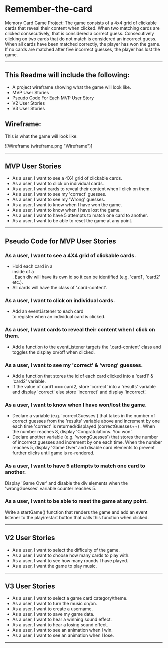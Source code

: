 # Remember-the-card
Memory Card Game Project: The game consists of a 4x4 grid of clickable cards that reveal their content when clicked.
When two matching cards are clicked consecutively, that is considered a correct guess.
Consecutively clicking on two cards that do not match is considered an incorrect guess.
When all cards have been matched correctly, the player has won the game. 
If no cards are matched after five incorrect guesses, the player has lost the game. 
_________________________________________________________________
## This Readme will include the following:
* A project wireframe showing what the game will look like.
* MVP User Stories
* Pseudo Code For Each MVP User Story
* V2 User Stories
* V3 User Stories

## Wireframe:

This is what the game will look like:

![Wireframe (wireframe.png "Wireframe")]
_________________________________________________________________
## MVP User Stories
* As a user, I want to see a 4X4 grid of clickable cards.
* As a user, I want to click on individual cards.
* As a user, I want cards to reveal their content when I click on them.
* As a user, I want to see my 'correct' guesses.
* As a user, I want to see my 'Wrong' guesses.
* As a user, I want to know when I have won the game.
* As a user, I want to know when I have lost the game.
* As a user, I want to have 5 attempts to match one card to another.
* As a user, I want to be able to reset the game at any point.
_________________________________________________________________
## Pseudo Code for MVP User Stories

### As a user, I want to see a 4X4 grid of clickable cards.
* Hold each card in a <div> inside of a <main>. Each div will have its own id so it can be identified (e.g. 'card1', 'card2' etc.). 
* All cards will have the class of '.card-content'.

### As a user, I want to click on individual cards.
* Add an eventListener to each card <div> to register when an individual card is clicked. 

### As a user, I want cards to reveal their content when I click on them.
* Add a function to the eventListener targets the '.card-content' class and toggles the display on/off when clicked.

### As a user, I want to see my 'correct' & 'wrong' guesses.
* Add a function that stores the id of each card clicked into a 'card1' & 'card2' variable. 
* If the value of card1 === card2, store 'correct' into a 'results' variable and display 'correct' else store 'incorrect' and display 'incorrect'. 

### As a user, I want to know when I have won/lost the game.
* Declare a variable (e.g. 'correctGuesses') that takes in the number of correct guesses from the 'results' variable above and increment by one each time 'correct' is returned/displayed (correctGuesses++) . When the number reaches 8, display 'Congratulations. You won'.
* Declare another variable (e.g. 'wrongGuesses') that stores the number of incorrect guesses and increment by one each time. When the number reaches 5, display 'Game Over' and disable card elements to prevent further clicks until game is re-rendered.

### As a user, I want to have 5 attempts to match one card to another.
Display 'Game Over' and disable the div elements when the 'wrongGuesses' variable counter reaches 5.

### As a user, I want to be able to reset the game at any point.
Write a startGame() function that renders the game and add an event listener to the play/restart button that calls this function when clicked.

_________________________________________________________________
## V2 User Stories
* As a user, I want to select the difficulty of the game.
* As a user, I want to choose how many cards to play with.
* As a user, I want to see how many rounds I have played.
* As a user, I want the game to play music.

_________________________________________________________________
## V3 User Stories
* As a user, I want to select a game card category/theme.
* As a user, I want to turn the music on/on.
* As a user, I want to create a username.
* As a user, I want to save my game data.
* As a user, I want to hear a winning sound effect.
* As a user, I want to hear a losing sound effect.
* As a user, I want to see an animation when I win.
* As a user, I want to see an animation when I lose.
_________________________________________________________________


